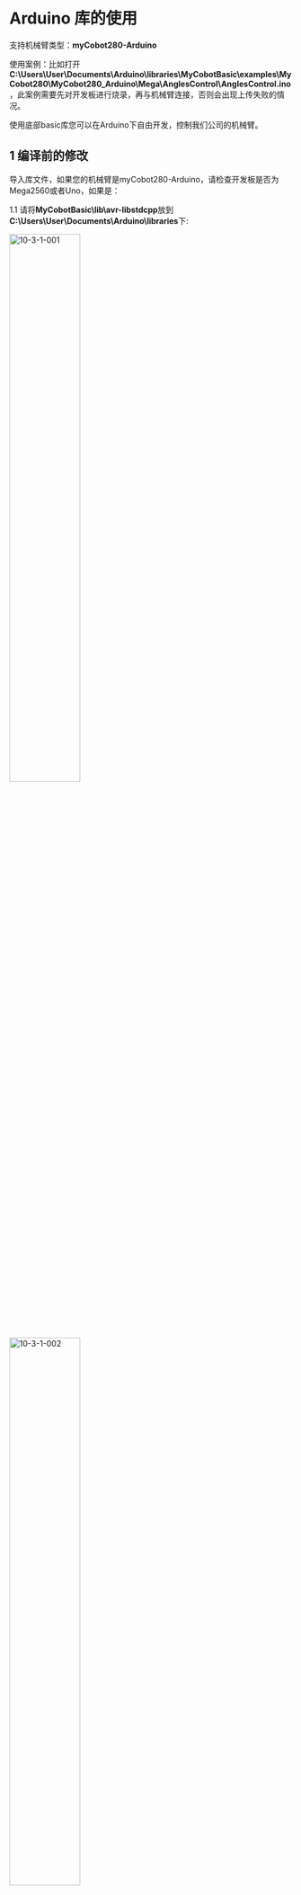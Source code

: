 # Arduino 库的使用

支持机械臂类型：**myCobot280-Arduino**<br>

使用案例：比如打开**C:\Users\User\Documents\Arduino\libraries\MyCobotBasic\examples\MyCobot280\MyCobot280_Arduino\Mega\AnglesControl\AnglesControl.ino**，此案例需要先对开发板进行烧录，再与机械臂连接，否则会出现上传失败的情况。<br>

使用底部basic库您可以在Arduino下自由开发，控制我们公司的机械臂。<br>

## 1 编译前的修改

导入库文件，如果您的机械臂是myCobot280-Arduino，请检查开发板是否为Mega2560或者Uno，如果是：<br>

1.1 请将**MyCobotBasic\lib\avr-libstdcpp**放到**C:\Users\User\Documents\Arduino\libraries**下:<br>

<img src="../resourse/10-ArduinoEnv/10.3/10-3-1-001.png" alt="10-3-1-001" width="50%"><br>

<img src="../resourse/10-ArduinoEnv/10.3/10-3-1-002.png" alt="10-3-1-002" width="50%"><br>

## 2 编译前开发板的选择

2.1 开发板为Uno、Mega2560,工具 --> 开发板 --> Arduino AVR Boards --> Arduino Uno（或者Arduino MEAG or Mega2560)，具体可看下图：

<img src="../resourse/10-ArduinoEnv/10.3/10-3-2-001.jpg" alt="10-3-2-001" width="50%"><br>
1 When using uno,select<br>
2 When using Mega2560, select<br>

2.2 开发板为mkr wifi1010<br>
开发板管理器搜索samd，如果没有安装，就安装，首先工具 --> 开发板 --> 开发板管理器，然后搜索samd，具体可看下图：

<img src="../resourse/10-ArduinoEnv/10.3/10-3-2-002.png" alt="10-3-2-002" width="50%"><br>

<img src="../resourse/10-ArduinoEnv/10.3/10-3-2-003.png" alt="10-3-2-003" width="50%"><br>

开发板选择mkr wifi1010，工具 --> 开发板 --> Arduino SAMD --> Arduino MKR WiFi1010

<img src="../resourse/10-ArduinoEnv/10.3/10-3-2-004.png" alt="10-3-2-004" width="50%"><br>
